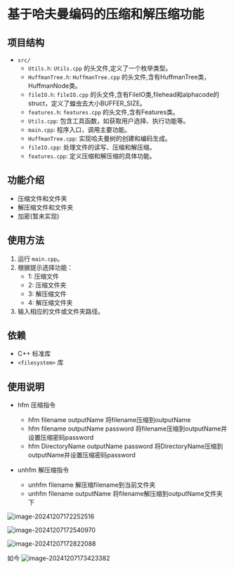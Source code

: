 # 基于哈夫曼编码的压缩和解压缩功能

## 项目结构

- `src/`
  - `Utils.h`: `Utils.cpp` 的头文件,定义了一个枚举类型。
  - `HuffmanTree.h`: `HuffmanTree.cpp` 的头文件,含有HuffmanTree类，HuffmanNode类。
  - `fileIO.h`: `fileIO.cpp` 的头文件,含有FileIO类,filehead和alphacode的struct，定义了蝗虫去大小BUFFER_SIZE。
  - `features.h`: `features.cpp` 的头文件,含有Features类。
  - `Utils.cpp`: 包含工具函数，如获取用户选择、执行功能等。
  - `main.cpp`: 程序入口，调用主要功能。
  - `HuffmanTree.cpp`: 实现哈夫曼树的创建和编码生成。
  - `fileIO.cpp`: 处理文件的读写、压缩和解压缩。
  - `features.cpp`: 定义压缩和解压缩的具体功能。

## 功能介绍

- 压缩文件和文件夹
- 解压缩文件和文件夹
- 加密(暂未实现)

## 使用方法

1. 运行 `main.cpp`。
2. 根据提示选择功能：
   - 1: 压缩文件
   - 2: 压缩文件夹
   - 3: 解压缩文件
   - 4: 解压缩文件夹
3. 输入相应的文件或文件夹路径。

## 依赖

- C++ 标准库
- `<filesystem>` 库


## 使用说明

- hfm 压缩指令
  - hfm filename outputName               将filename压缩到outputName
  - hfm filename outputName password      将filename压缩到outputName并设置压缩密码password
  - hfm DirectoryName outputName password 将DirectoryName压缩到outputName并设置压缩密码password

- unhfm 解压缩指令
  - unhfm filename                          解压缩filename到当前文件夹
  - unhfm filename outputName               将filename解压缩到outputName文件夹下
  <!-- - unhfm filename outputName password 以压缩密码password将filename解压缩到outputName -->





![image-20241207172252516](C:/Users/34829/AppData/Roaming/Typora/typora-user-images/image-20241207172252516.png)

![image-20241207172540970](C:/Users/34829/AppData/Roaming/Typora/typora-user-images/image-20241207172540970.png)

![image-20241207172822088](C:/Users/34829/AppData/Roaming/Typora/typora-user-images/image-20241207172822088.png)

如今
![image-20241207173423382](C:/Users/34829/AppData/Roaming/Typora/typora-user-images/image-20241207173423382.png)
